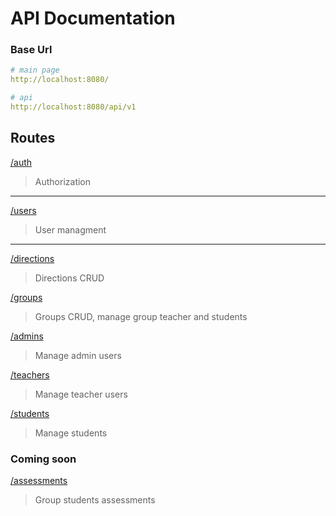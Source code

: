 # API Documentation


### Base Url

```yaml
# main page
http://localhost:8080/

# api
http://localhost:8080/api/v1
```

## Routes

[/auth](./auth.md)

> Authorization

---

[/users](./users.md)

> User managment

---

[/directions](./directions.md)

> Directions CRUD

[/groups](./groups.md)

> Groups CRUD, manage group teacher and students

[/admins](./admins.md)

> Manage admin users

[/teachers](./teachers.md)

> Manage teacher users

[/students](./students.md)

> Manage students

### Coming soon

[/assessments](./assessments.md)

> Group students assessments

